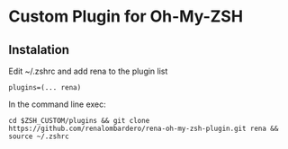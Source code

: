 # Custom Plugin for Oh-My-ZSH

## Instalation

Edit ~/.zshrc and add rena to the plugin list

```
plugins=(... rena)
```

In the command line exec:

```
cd $ZSH_CUSTOM/plugins && git clone https://github.com/renalombardero/rena-oh-my-zsh-plugin.git rena && source ~/.zshrc
```